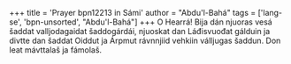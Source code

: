+++
title = 'Prayer bpn12213 in Sámi'
author = "Abdu'l-Bahá"
tags = ['lang-se', 'bpn-unsorted', "Abdu'l-Bahá"]
+++
O Hearrá! Bija dán njuoras vesá šaddat valljodagaidat šaddogárdái, njuoskat dan Láđisvuođat gálduin ja divtte dan šaddat Oiddut ja Árpmut rávnnjiid vehkiin válljugas šaddun. Don leat mávttalaš ja fámolaš.

